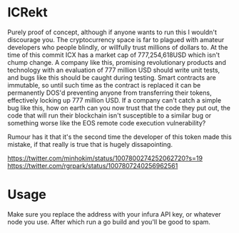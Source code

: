 # ICRekt

Purely proof of concept, although if anyone wants to run this I wouldn't discourage you.
The cryptocurrency space is far to plagued with amateur developers who people blindly, or willfully trust millions of dollars to. At the time of this commit ICX has a market cap of 777,254,618USD which isn't chump change. A company like this, promising revolutionary products and technology with an evaluation of 777 million USD should write unit tests, and bugs like this should be caught during testing. Smart contracts are immutable, so until such time as the contract is replaced it can be permanently DOS'd preventing anyone from transferring their tokens, effectively locking up 777 million USD. If a company can't catch a simple bug like this, how on earth can you now trust that the code they put out, the code that will run their blockchain isn't susceptible to a similar bug or something worse like the EOS remote code execution vulnerability?

Rumour has it that it's the second time the developer of this token made this mistake, if that really is true that is hugely dissapointing.

https://twitter.com/minhokim/status/1007800274252062720?s=19
https://twitter.com/rgrpark/status/1007807240256962561

# Usage

Make sure you replace the address with your infura API key, or whatever node you use. After which run a go build and you'll be good to spam.